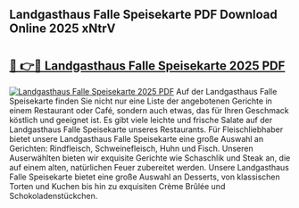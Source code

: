 ## Landgasthaus Falle Speisekarte PDF Download Online 2025 xNtrV

# <h2><a href="http://gc8hst.nevu.top/?p=Landgasthaus+Falle+Speisekarte">🔗 👉🔴 Landgasthaus Falle Speisekarte 2025 PDF</a></h2>

[![Landgasthaus Falle Speisekarte 2025 PDF](https://i.imgur.com/dBaPXMq.png)](http://gc8hst.nevu.top/?p=Landgasthaus+Falle+Speisekarte)
Auf der Landgasthaus Falle Speisekarte finden Sie nicht nur eine Liste der angebotenen Gerichte in einem Restaurant oder Café, sondern auch etwas, das für Ihren Geschmack köstlich und geeignet ist. Es gibt viele leichte und frische Salate auf der Landgasthaus Falle Speisekarte unseres Restaurants. Für Fleischliebhaber bietet unsere Landgasthaus Falle Speisekarte eine große Auswahl an Gerichten: Rindfleisch, Schweinefleisch, Huhn und Fisch. Unseren Auserwählten bieten wir exquisite Gerichte wie Schaschlik und Steak an, die auf einem alten, natürlichen Feuer zubereitet werden. Unsere Landgasthaus Falle Speisekarte bietet eine große Auswahl an Desserts, von klassischen Torten und Kuchen bis hin zu exquisiten Crème Brûlée und Schokoladenstückchen.
